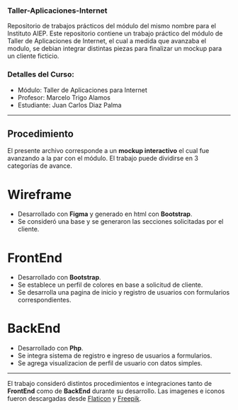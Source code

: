### Taller-Aplicaciones-Internet
Repositorio de trabajos prácticos del módulo del mismo nombre para el Instituto AIEP.
Este repositorio contiene un trabajo práctico del módulo de Taller de Aplicaciones de Internet, el cual a medida que avanzaba el modulo, se debian integrar distintas piezas para finalizar un mockup para un cliente ficticio.

### Detalles del Curso:
- Módulo: Taller de Aplicaciones para Internet
- Profesor: Marcelo Trigo Alamos
- Estudiante: Juan Carlos Diaz Palma

---

## Procedimiento
El presente archivo corresponde a un **mockup interactivo** el cual fue avanzando a la par con el módulo.
El trabajo puede dividirse en 3 categorías de avance.

# Wireframe
- Desarrollado con **Figma** y generado en html con **Bootstrap**.
- Se consideró una base y se generaron las secciones solicitadas por el cliente.

# FrontEnd
- Desarrollado con **Bootstrap**.
- Se establece un perfil de colores en base a solicitud de cliente.
- Se desarrolla una pagina de inicio y registro de usuarios con formularios correspondientes.

# BackEnd
- Desarrollado con **Php**.
- Se integra sistema de registro e ingreso de usuarios a formularios.
- Se agrega visualizacion de perfil de usuario con datos simples.

---

El trabajo consideró distintos procedimientos e integraciones tanto de **FrontEnd** como de **BackEnd** durante su desarrollo.
Las imagenes e iconos fueron descargadas desde [Flaticon](https://www.flaticon.es/) y [Freepik](https://www.freepik.es/).
